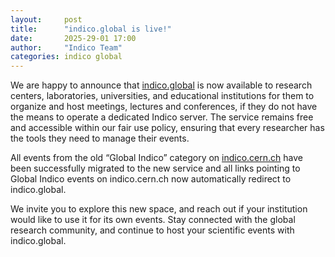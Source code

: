 ```yaml
---
layout:     post
title:      "indico.global is live!"
date:       2025-29-01 17:00
author:     "Indico Team"
categories: indico global
---
```


We are happy to announce that [indico.global](https://indico.global) is now
available to research centers, laboratories, universities, and educational
institutions for them to organize and host meetings, lectures and conferences,
if they do not have the means to operate a dedicated Indico server. The service
remains free and accessible within our fair use policy, ensuring that every
researcher has the tools they need to manage their events.

All events from the old “Global Indico” category on
[indico.cern.ch](https://indico.cern.ch) have been successfully migrated to the
new service and all links pointing to Global Indico events on indico.cern.ch now
automatically redirect to indico.global.

We invite you to explore this new space, and reach out if your institution would
like to use it for its own events. Stay connected with the global research
community, and continue to host your scientific events with indico.global.
